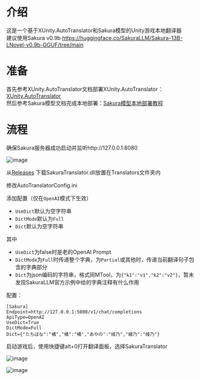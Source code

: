# 介绍
这是一个基于XUnity.AutoTranslator和Sakura模型的Unity游戏本地翻译器  
建议使用Sakura v0.9b https://huggingface.co/SakuraLLM/Sakura-13B-LNovel-v0.9b-GGUF/tree/main  
# 准备
首先参考XUnity.AutoTranslator文档部署XUnity.AutoTranslator：[XUnity.AutoTranslator](https://github.com/bbepis/XUnity.AutoTranslator)  
然后参考Sakura模型文档完成本地部署：[Sakura模型本地部署教程](https://github.com/SakuraLLM/Sakura-13B-Galgame/wiki)  
# 流程
确保Sakura服务器成功启动并监听http://127.0.0.1:8080  

![image](https://github.com/fkiliver/SakuraTranslator/assets/48873439/a69e74a6-f789-4de2-9ce5-d73209f2843c)

从[Releases](https://github.com/fkiliver/SakuraTranslator/releases) 下载SakuraTranslator.dll放置在Translators文件夹内

修改AutoTranslatorConfig.ini

添加配置（仅在`OpenAI`模式下生效）

- `UseDict`默认为空字符串
- `DictMode`默认为`Full`
- `Dict`默认为空字符串

其中

 - `UseDict`为false时是老的OpenAI Prompt
 - `DictMode`为`Full`时传递整个字典，为`Partial`或其他时，传递当前翻译句子包含的字典部分
 - `Dict`为json编码的字符串，格式同MTool，为`{"k1":"v1","k2":"v2"}`，暂未发现SakuraLLM官方示例中给的字典注释有什么作用

配置：
```
[Sakura]
Endpoint=http://127.0.0.1:5000/v1/chat/completions
ApiType=OpenAI
UseDict=True
DictMode=Full
Dict={"たちばな":"橘","橘":"橘","あやの":"绫乃","綾乃":"绫乃"}
```

启动游戏后，使用快捷键alt+0打开翻译面板，选择SakuraTranslator  

![image](https://github.com/fkiliver/SakuraTranslator/assets/48873439/17c2c144-dab7-4b23-958f-a0dd8ddd11d4)

![image](https://github.com/fkiliver/SakuraTranslator/assets/48873439/ffba161d-8d0c-4a0e-bd15-71ab95db30ef)
